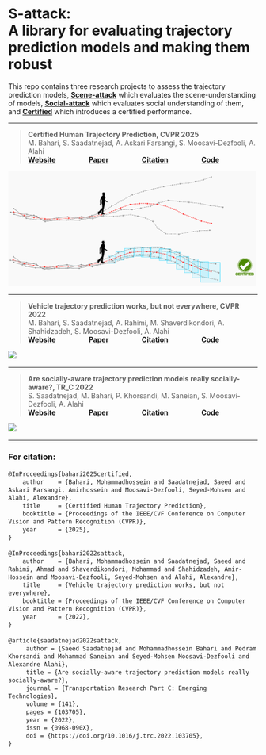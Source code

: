 
# S-attack: <br/> A library for evaluating trajectory prediction models and making them robust
This repo contains three research projects to assess the trajectory prediction models, [__Scene-attack__](https://github.com/vita-epfl/s-attack#scene-attack) which evaluates the scene-understanding of models, [__Social-attack__](https://github.com/vita-epfl/s-attack#social-attack) which evaluates social understanding of them, and [__Certified__](https://github.com/vita-epfl/s-attack#certified) which introduces a certified performance.

---
> __Certified Human Trajectory Prediction, CVPR 2025__<br /> 
>  M. Bahari, S. Saadatnejad, A. Askari Farsangi, S. Moosavi-Dezfooli, A. Alahi <br /> 
>  __[Website](https://s-attack.github.io/)__  &nbsp; &nbsp; &nbsp; &nbsp; &nbsp; &nbsp; &nbsp; &nbsp; __[Paper](https://arxiv.org/abs/2403.13778)__ &nbsp; &nbsp; &nbsp; &nbsp; &nbsp; &nbsp; &nbsp; &nbsp; __[Citation](https://github.com/vita-epfl/s-attack#for-citation)__   &nbsp; &nbsp; &nbsp; &nbsp; &nbsp; &nbsp; &nbsp; &nbsp;  __[Code](https://github.com/vita-epfl/s-attack/tree/master/certified)__
     
<img src="docs/certified.png" width="500"/>

---

> __Vehicle trajectory prediction works, but not everywhere, CVPR 2022__<br /> 
>  M. Bahari, S. Saadatnejad, A. Rahimi, M. Shaverdikondori, A. Shahidzadeh, S. Moosavi-Dezfooli, A. Alahi <br /> 
>  __[Website](https://s-attack.github.io/)__  &nbsp; &nbsp; &nbsp; &nbsp; &nbsp; &nbsp; &nbsp; &nbsp; __[Paper](https://arxiv.org/abs/2112.03909)__ &nbsp; &nbsp; &nbsp; &nbsp; &nbsp; &nbsp; &nbsp; &nbsp; __[Citation](https://github.com/vita-epfl/s-attack#for-citation)__   &nbsp; &nbsp; &nbsp; &nbsp; &nbsp; &nbsp; &nbsp; &nbsp;  __[Code](https://github.com/vita-epfl/s-attack/tree/master/scene-attack)__
     
<img src="docs/fig.PNG" width="300"/>

---

> __Are socially-aware trajectory prediction models really socially-aware?, TR_C 2022__<br /> 
> S. Saadatnejad, M. Bahari, P. Khorsandi, M. Saneian, S. Moosavi-Dezfooli, A. Alahi <br /> 
> __[Website](https://s-attack.github.io/)__  &nbsp; &nbsp; &nbsp; &nbsp; &nbsp; &nbsp; &nbsp; &nbsp; __[Paper](https://arxiv.org/abs/2108.10879)__ &nbsp; &nbsp; &nbsp; &nbsp; &nbsp; &nbsp; &nbsp; &nbsp; __[Citation](https://github.com/vita-epfl/s-attack#for-citation)__  &nbsp; &nbsp; &nbsp; &nbsp; &nbsp; &nbsp; &nbsp; &nbsp;  __[Code](https://github.com/vita-epfl/s-attack/tree/master/social-attack)__
     
<img src="docs/pull.png" width="500"/>

---



### For citation:
```
@InProceedings{bahari2025certified,
    author    = {Bahari, Mohammadhossein and Saadatnejad, Saeed and Askari Farsangi, Amirhossein and Moosavi-Dezfooli, Seyed-Mohsen and Alahi, Alexandre},
    title     = {Certified Human Trajectory Prediction},
    booktitle = {Proceedings of the IEEE/CVF Conference on Computer Vision and Pattern Recognition (CVPR)},
    year      = {2025},
}

@InProceedings{bahari2022sattack,
    author    = {Bahari, Mohammadhossein and Saadatnejad, Saeed and Rahimi, Ahmad and Shaverdikondori, Mohammad and Shahidzadeh, Amir-Hossein and Moosavi-Dezfooli, Seyed-Mohsen and Alahi, Alexandre},
    title     = {Vehicle trajectory prediction works, but not everywhere},
    booktitle = {Proceedings of the IEEE/CVF Conference on Computer Vision and Pattern Recognition (CVPR)},
    year      = {2022},
}

@article{saadatnejad2022sattack,
     author = {Saeed Saadatnejad and Mohammadhossein Bahari and Pedram Khorsandi and Mohammad Saneian and Seyed-Mohsen Moosavi-Dezfooli and Alexandre Alahi},
     title = {Are socially-aware trajectory prediction models really socially-aware?},
     journal = {Transportation Research Part C: Emerging Technologies},
     volume = {141},
     pages = {103705},
     year = {2022},
     issn = {0968-090X},
     doi = {https://doi.org/10.1016/j.trc.2022.103705},
}

``` 

